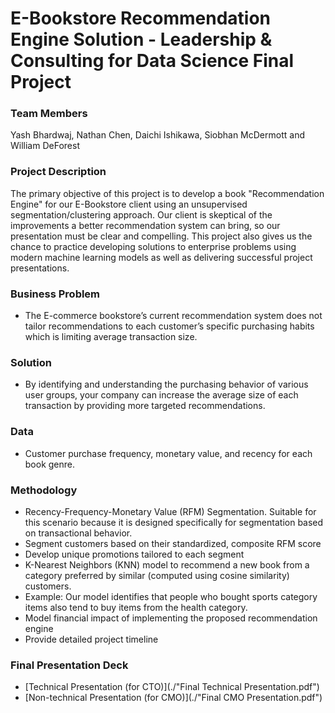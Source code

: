 # E-Bookstore Recommendation Engine Solution - Leadership & Consulting for Data Science Final Project

### Team Members

Yash Bhardwaj, Nathan Chen, Daichi Ishikawa, Siobhan McDermott and William DeForest

### Project Description

The primary objective of this project is to develop a book "Recommendation Engine" for our E-Bookstore client using an unsupervised segmentation/clustering approach. Our client is skeptical of the improvements a better recommendation system can bring, so our presentation must be clear and compelling. This project also gives us the chance to practice developing solutions to enterprise problems using modern machine learning models as well as delivering successful project presentations.

### Business Problem

- The E-commerce bookstore’s current recommendation system does not tailor recommendations to each customer’s specific purchasing habits which is limiting average transaction size.

### Solution

- By identifying and understanding the purchasing behavior of various user groups, your company can increase the average size of each transaction by providing more targeted recommendations.

### Data

- Customer purchase frequency, monetary value, and recency for each book genre.

### Methodology

- Recency-Frequency-Monetary Value (RFM) Segmentation. Suitable for this scenario because it is designed specifically for segmentation based on transactional behavior.
- Segment customers based on their standardized, composite RFM score
- Develop unique promotions tailored to each segment
- K-Nearest Neighbors (KNN) model to recommend a new book from a category preferred by similar (computed using cosine similarity) customers.
- Example: Our model identifies that people who bought sports category items also tend to buy items from the health category.
- Model financial impact of implementing the proposed recommendation engine
- Provide detailed project timeline

### Final Presentation Deck
- [Technical Presentation (for CTO)](./"Final Technical Presentation.pdf")
- [Non-technical Presentation (for CMO)](./"Final CMO Presentation.pdf")





